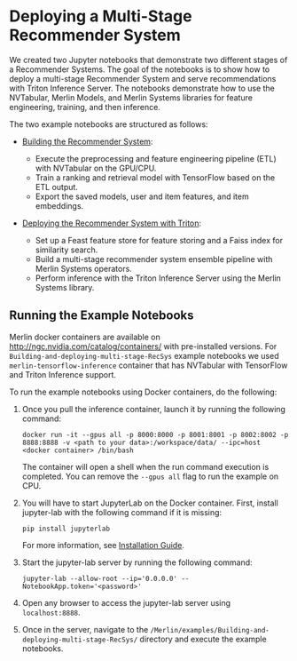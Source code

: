 # Deploying a Multi-Stage Recommender System

We created two Jupyter notebooks that demonstrate two different stages of a Recommender Systems.
The goal of the notebooks is to show how to deploy a multi-stage Recommender System and serve recommendations with Triton Inference Server.
The notebooks demonstrate how to use the NVTabular, Merlin Models, and Merlin Systems libraries for feature engineering, training, and then inference.

The two example notebooks are structured as follows:

- [Building the Recommender System](01-Building-Recommender-Systems-with-Merlin.ipynb):

  - Execute the preprocessing and feature engineering pipeline (ETL) with NVTabular on the GPU/CPU.
  - Train a ranking and retrieval model with TensorFlow based on the ETL output.
  - Export the saved models, user and item features, and item embeddings.

- [Deploying the Recommender System with Triton](02-Deploying-multi-stage-RecSys-with-Merlin-Systems.ipynb):
  - Set up a Feast feature store for feature storing and a Faiss index for similarity search.
  - Build a multi-stage recommender system ensemble pipeline with Merlin Systems operators.
  - Perform inference with the Triton Inference Server using the Merlin Systems library.

## Running the Example Notebooks

Merlin docker containers are available on http://ngc.nvidia.com/catalog/containers/ with pre-installed versions. For `Building-and-deploying-multi-stage-RecSys` example notebooks we used `merlin-tensorflow-inference` container that has NVTabular with TensorFlow and Triton Inference support.

To run the example notebooks using Docker containers, do the following:

1. Once you pull the inference container, launch it by running the following command:

   ```
   docker run -it --gpus all -p 8000:8000 -p 8001:8001 -p 8002:8002 -p 8888:8888 -v <path to your data>:/workspace/data/ --ipc=host <docker container> /bin/bash
   ```

   The container will open a shell when the run command execution is completed. You can remove the `--gpus all` flag to run the example on CPU.

1. You will have to start JupyterLab on the Docker container. First, install jupyter-lab with the following command if it is missing:

   ```
   pip install jupyterlab
   ```

   For more information, see [Installation Guide](https://jupyterlab.readthedocs.io/en/stable/getting_started/installation.html).

1. Start the jupyter-lab server by running the following command:

   ```
   jupyter-lab --allow-root --ip='0.0.0.0' --NotebookApp.token='<password>'
   ```

1. Open any browser to access the jupyter-lab server using `localhost:8888`.

1. Once in the server, navigate to the `/Merlin/examples/Building-and-deploying-multi-stage-RecSys/` directory and execute the example notebooks.
